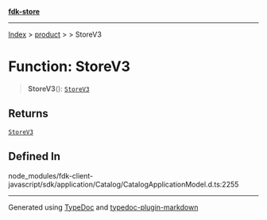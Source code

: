 [**fdk-store**](../../../README.md)
***

[Index](../../../API.md) > [product](../../README.md) > [<internal>](../README.md) > StoreV3

# Function: StoreV3

> **StoreV3**(): [`StoreV3`](../type-aliases/type-alias.StoreV3.md)

## Returns

[`StoreV3`](../type-aliases/type-alias.StoreV3.md)

## Defined In

node\_modules/fdk-client-javascript/sdk/application/Catalog/CatalogApplicationModel.d.ts:2255

***
Generated using [TypeDoc](https://typedoc.org/) and [typedoc-plugin-markdown](https://www.npmjs.com/package/typedoc-plugin-markdown)

